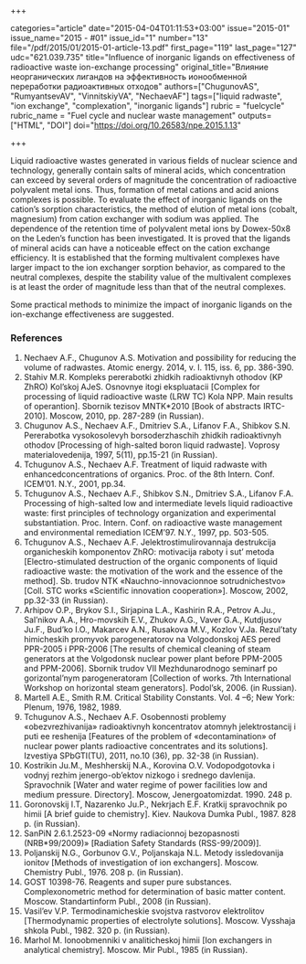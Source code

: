 +++

categories="article"
date="2015-04-04T01:11:53+03:00"
issue="2015-01"
issue_name="2015 - #01"
issue_id="1"
number="13"
file="/pdf/2015/01/2015-01-article-13.pdf"
first_page="119"
last_page="127"
udc="621.039.735"
title="Influence of inorganic ligands on effectiveness of radioactive waste ion-exchange processing"
original_title="Влияние неорганических лигандов на эффективность ионообменной переработки радиоактивных отходов"
authors=["ChugunovAS", "RumyantsevAV", "VinnitskiyVA", "NechaevAF"]
tags=["liquid radwaste", "ion exchange", "complexation", "inorganic ligands"]
rubric = "fuelcycle"
rubric_name = "Fuel cycle and nuclear waste management"
outputs=["HTML", "DOI"]
doi="https://doi.org/10.26583/npe.2015.1.13"

+++

Liquid radioactive wastes generated in various fields of nuclear science and technology, generally contain salts of mineral acids, which concentration can exceed by several orders of magnitude the concentration of radioactive polyvalent metal ions. Thus, formation of metal cations and acid anions complexes is possible. To evaluate the effect of inorganic ligands on the cation’s sorption characteristics, the method of elution of metal ions (cobalt, magnesium) from cation exchanger with sodium was applied. The dependence of the retention time of polyvalent metal ions by Dowex-50х8 on the Leden’s function has been investigated. It is proved that the ligands of mineral acids can have a noticeable effect on the cation exchange efficiency. It is established that the forming multivalent complexes have larger impact to the ion exchanger sorption behavior, as compared to the neutral complexes, despite the stability value of the multivalent complexes is at least the order of magnitude less than that of the neutral complexes.

Some practical methods to minimize the impact of inorganic ligands on the ion-exchange effectiveness are suggested.

### References

1. Nechaev A.F., Chugunov A.S. Motivation and possibility for reducing the volume of radwastes. Atomic energy. 2014, v. l. 115, iss. 6, pp. 386-390.
2. Stahiv M.R. Kompleks pererabotki zhidkih radioaktivnyh othodov (KP ZhRO) Kol’skoj AJeS. Osnovnye itogi ekspluatacii [Complex for processing of liquid radioactive waste (LRW TC) Kola NPP. Main results of operantion]. Sbornik tezisov MNTK*2010 [Book of abstracts IRTC-2010]. Moscow, 2010, pp. 287-289 (in Russian).
3. Chugunov A.S., Nechaev A.F., Dmitriev S.A., Lifanov F.A., Shibkov S.N. Pererabotka vysokosolevyh borsoderzhaschih zhidkih radioaktivnyh othodov [Processing of high-salted boron liquid radwaste]. Voprosy materialovedenija, 1997, 5(11), pp.15-21 (in Russian).
4. Tchugunov A.S., Nechaev A.F. Treatment of liquid radwaste with enhancedconcentrations of organics. Proc. of the 8th Intern. Conf. ICEM’01. N.Y., 2001, pp.34.
5. Tchugunov A.S., Nechaev A.F., Shibkov S.N., Dmitriev S.A., Lifanov F.A. Processing of high-salted low and intermediate levels liquid radioactive waste: first principles of technology organization and experimental substantiation. Proc. Intern. Conf. on radioactive waste management and environmental remediation ICEM’97. N.Y., 1997, pp. 503-505.
6. Tchugunov A.S., Nechaev A.F. Jelektrostimulirovannaja destrukcija organicheskih komponentov ZhRO: motivacija raboty i sut’ metoda [Electro-stimulated destruction of the organic components of liquid radioactive waste: the motivation of the work and the essence of the method]. Sb. trudov NTK «Nauchno-innovacionnoe sotrudnichestvo» [Coll. STC works «Scientific innovation cooperation»]. Moscow, 2002, pp.32-33 (in Russian).
7. Arhipov O.P., Brykov S.I., Sirjapina L.A., Kashirin R.A., Petrov A.Ju., Sal’nikov A.A., Hro-movskih E.V., Zhukov A.G., Vaver G.A., Kutdjusov Ju.F., Bud’ko I.O., Makarcev A.N., Rusakova M.V., Kozlov V.Ja. Rezul’taty himicheskih promyvok parogeneratorov na Volgodonskoj AES pered PPR-2005 i PPR-2006 [The results of chemical cleaning of steam generators at the Volgodonsk nuclear power plant before PPM-2005 and PPM-2006]. Sbornik trudov VII Mezhdunarodnogo seminarf po gorizontal’nym parogeneratoram [Collection of works. 7th International Workshop on horizontal steam generators]. Podol’sk, 2006. (in Russian).
8. Martell A.E., Smith R.M. Critical Stability Constants. Vol. 4 –6; New York: Plenum, 1976, 1982, 1989.
9. Tchugunov A.S., Nechaev A.F. Osobennosti problemy «obezvrezhivanija» radioaktivnyh koncentratov atomnyh jelektrostancij i puti ee reshenija [Features of the problem of «decontamination» of nuclear power plants radioactive concentrates and its solutions]. Izvestiya SPbGTI(TU), 2011, no.10 (36), pp. 32-38 (in Russian).
10. Kostrikin Ju.M., Meshherskij N.A., Korovina O.V. Vodopodgotovka i vodnyj rezhim jenergo-ob’ektov nizkogo i srednego davlenija. Spravochnik [Water and water regime of power facilities low and medium pressure. Directory]. Moscow, Jenergoatomizdat. 1990. 248 p.
11. Goronovskij I.T, Nazarenko Ju.P., Nekrjach E.F. Kratkij spravochnik po himii [A brief guide to chemistry]. Kiev. Naukova Dumka Publ., 1987. 828 p. (in Russian).
12. SanPiN 2.6.1.2523-09 «Normy radiacionnoj bezopasnosti (NRB*99/2009)» [Radiation Safety Standards (RSS-99/2009)].
13. Poljanskij N.G., Gorbunov G.V., Poljanskaja N.L. Metody issledovanija ionitov [Methods of investigation of ion exchangers]. Moscow. Chemistry Publ., 1976. 208 p. (in Russian).
14. GOST 10398-76. Reagents and super pure substances. Complexonometric method for determination of basic matter content. Moscow. Standartinform Publ., 2008 (in Russian).
15. Vasil’ev V.P. Termodinamicheskie svojstva rastvorov elektrolitov [Thermodynamic properties of electrolyte solutions]. Moscow. Vysshaja shkola Publ., 1982. 320 p. (in Russian).
16. Marhol M. Ionoobmenniki v analiticheskoj himii [Ion exchangers in analytical chemistry]. Moscow. Mir Publ., 1985 (in Russian).